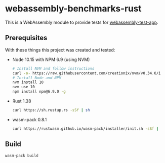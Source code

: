 # webassembly-benchmarks-rust

This is a WebAssembly module to provide tests for [webassembly-test-app](https://github.com/ponchofiesta/webassembly-test-app).

## Prerequisites

With these things this project was created and tested:

- Node 10.15 with NPM 6.9 (using NVM)
  ```bash
  # Install NVM and follow instructions
  curl -o- https://raw.githubusercontent.com/creationix/nvm/v0.34.0/install.sh | bash
  # Install Node and NPM
  nvm install 10
  nvm use 10
  npm install npm@6.9.0 -g
  ```
- Rust 1.38
  ```bash
  curl https://sh.rustup.rs -sSf | sh
  ```
- wasm-pack 0.8.1
  ```bash
  curl https://rustwasm.github.io/wasm-pack/installer/init.sh -sSf | sh
  ```

## Build

```bash
wasm-pack build
```
